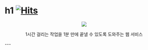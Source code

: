 
# h1 [![Hits](https://hits.seeyoufarm.com/api/count/incr/badge.svg?url=https%3A%2F%2Fgithub.com%2FDDak-Dae&count_bg=%2379C83D&title_bg=%23555555&icon=&icon_color=%23E7E7E7&title=hits&edge_flat=false)](https://hits.seeyoufarm.com)            
<p align="center">
  <img src="https://github.com/DDak-Dae/.github/assets/99469068/c4f4e8cb-7103-446f-9f66-78ac598b077d">
</p>
<p align="center">
   1시간 걸리는 작업을 1분 만에 끝낼 수 있도록 도와주는 웹 서비스
</p>
---


<!--

**Here are some ideas to get you started:**

🙋‍♀️ A short introduction - what is your organization all about?
🌈 Contribution guidelines - how can the community get involved?
👩‍💻 Useful resources - where can the community find your docs? Is there anything else the community should know?
🍿 Fun facts - what does your team eat for breakfast?
🧙 Remember, you can do mighty things with the power of [Markdown](https://docs.github.com/github/writing-on-github/getting-started-with-writing-and-formatting-on-github/basic-writing-and-formatting-syntax)
-->
